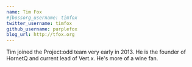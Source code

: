 ```yaml
---
name: Tim Fox
#jbossorg_username: timfox
twitter_username: timfox
github_username: purplefox
blog_url: http://tfox.org
---
```


Tim joined the Project:odd team very early in 2013.  He is the founder
of HornetQ and current lead of Vert.x. He's more of a wine fan.
